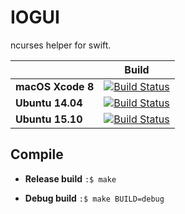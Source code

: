 # IOGUI
ncurses helper for swift.

|| **Build** |
|---|---|
|**macOS Xcode 8**         |[![Build Status](https://travis-ci.org/ilk33r/IOGUI.svg?branch=master)](https://travis-ci.org/ilk33r/IOGUI)|
|**Ubuntu 14.04**          |[![Build Status](https://travis-ci.org/ilk33r/IOGUI.svg?branch=master)](https://travis-ci.org/ilk33r/IOGUI)|
|**Ubuntu 15.10**          |[![Build Status](https://travis-ci.org/ilk33r/IOGUI.svg?branch=master)](https://travis-ci.org/ilk33r/IOGUI)|

## Compile


* **Release build**
`:$ make`

* **Debug build**
`:$ make BUILD=debug`
